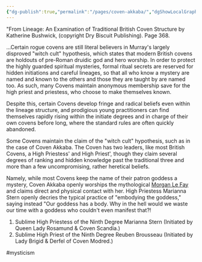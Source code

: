 ```yaml
---
{"dg-publish":true,"permalink":"/pages/coven-akkaba/","dgShowLocalGraph":true}
---
```



"From Lineage: An Examination of Traditional British Coven Structure by Katherine Bushwick, (copyright Dry Biscuit Publishing). Page 368.

…Certain rogue covens are still literal believers in Murray's largely disproved "witch cult" hypothesis, which states that modern British covens are holdouts of pre-Roman druidic god and hero worship. In order to protect the highly guarded spiritual mysteries, formal ritual secrets are reserved for hidden initiations and careful lineages, so that all who know a mystery are named and known to the others and those they are taught by are named too. As such, many Covens maintain anonymous membership save for the high priest and priestess, who choose to make themselves known.

Despite this, certain Covens develop fringe and radical beliefs even within the lineage structure, and prodigious young practitioners can find themselves rapidly rising within the initiate degrees and in charge of their own covens before long, where the standard rules are often quickly abandoned.

Some Covens maintain the claim of the "witch cult" hypothesis, such as in the case of Coven Akkaba. The Coven has two leaders, like most British Covens, a High Priestess' and High Priest', though they claim several degrees of ranking and hidden knowledge past the traditional three and more than a few uncompromising, rather heretical beliefs.

Namely, while most Covens keep the name of their patron goddess a mystery, Coven Akkaba openly worships the mythological [Morgan Le Fay](https://marvel.fandom.com/wiki/Morgan_Le_Fay?so=search) and claims direct and physical contact with her. High Priestess Marianna Stern openly decries the typical practice of "embodying the goddess," saying instead "Our goddess has a body. Why in the hell would we waste our time with a goddess who couldn't even manifest that?!

1. ﻿﻿﻿Sublime High Priestess of the Ninth Degree Marianna Stern (Initiated by Queen Lady Rosamund & Coven Scandia.)
2. ﻿﻿﻿Sublime High Priest of the Ninth Degree Reuben Brousseau (Initiated by Lady Brigid & Derfel of Coven Modred.)

#mysticism 